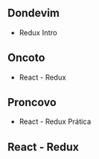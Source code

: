 ## Dondevim

  - Redux Intro

## Oncoto

  - React - Redux

## Proncovo

  - React - Redux Prática

## React - Redux